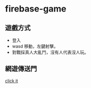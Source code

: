# firebase-game  
## 遊戲方式
* 登入  
* wasd 移動，左鍵射擊。  
* 對戰採真人大亂鬥，沒有人代表沒人玩。  
## 網遊傳送門
[click it](https://dashboard.heroku.com/apps/online-game0)  
